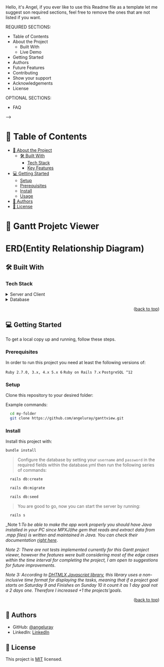 Hello, it's Angel, if you ever like to use this Readme file as a template let me suggest son required sections, feel free to remove the ones that are not listed if you want.

REQUIRED SECTIONS:
- Table of Contents
- About the Project
  - Built With
  - Live Demo
- Getting Started
- Authors
- Future Features
- Contributing
- Show your support
- Acknowledgements
- License

OPTIONAL SECTIONS:
- FAQ

-->

<!-- <div align="center">
<!-- Angel logo section -->
<!-- </div> -->

<!-- TABLE OF CONTENTS -->

# 📗 Table of Contents

- [📖 About the Project](#about-project)
  - [🛠 Built With](#built-with)
    - [Tech Stack](#tech-stack)
    - [Key Features](#key-features)
- [💻 Getting Started](#getting-started)
  - [Setup](#setup)
  - [Prerequisites](#prerequisites)
  - [Install](#install)
  - [Usage](#usage)
- [👥 Authors](#authors)
- [📝 License](#license)

<!-- PROJECT DESCRIPTION -->

# 📖 Gantt Projetc Viewer <a name="about-project"></a>

# ERD(Entity Relationship Diagram)


## 🛠 Built With <a name="built-with"></a>

### Tech Stack <a name="tech-stack"></a>

<details>
  <summary>Server and Client</summary>
  <ul>
    <li><a href="https://rubyonrails.org/">Ruby on Rails 7</a></li>
    <li><a href="https://rubyonrails.org/">Stimulus</a></li>
    <li><a href="https://rubyonrails.org/">Turbo</a></li>
    <li><a href="https://rubyonrails.org/">Tailwind</a></li>
  </ul>
</details>

<details>
<summary>Database</summary>
  <ul>
    <li><a href="https://www.postgresql.org/">PostgreSQL 15</a></li>
  </ul>
</details>

<!-- Features -->

<p align="right">(<a href="#readme-top">back to top</a>)</p>

## 💻 Getting Started <a name="getting-started"></a>

To get a local copy up and running, follow these steps.

### Prerequisites

In order to run this project you need at least the following versions of:

`Ruby 2.7.0, 3.x, 4.x 5.x 6`
`Ruby on Rails 7.x`
`PostgreSQL ^12`

### Setup

Clone this repository to your desired folder:


Example commands:

```bash
  cd my-folder
  git clone https://github.com/angeluray/ganttview.git
```

### Install

Install this project with:

````bash
bundle install
````
> Configure the database by setting your `username` and `password` in the required fields within the database.yml then run the following series of commands:

````bash
  rails db:create
````

````bash
  rails db:migrate
````

````bash
  rails db:seed
````
>  You are good to go, now you can start the server by running:

````bash
  rails s
````

_Note 1:_To be able to make the app work properly you should have Java installed in your PC since MPXJ(the gem that reads and extract data from .mpp files) is written and maintained in Java. You can check their documentation [right here](https://www.mpxj.org/)_.

_Note 2:_ _There are not tests implemented currently for this Gantt project viewer, however the features were built considering most of the edge cases within the time interval for completing the project, I am open to suggestions for future improvements_.

_Note 3:_ _According to [DHTMLX Javascript library](https://dhtmlx.com/), this library uses a non-inclusive time format for displaying the tasks, meaning that if a project goal starts on Saturday 9 and Finishes on Sunday 10 it count it as 1 day goal not a 2 days one. Therefore I increased +1 the projects'goals_.


<p align="right">(<a href="#readme-top">back to top</a>)</p>

<!-- AUTHORS -->

## 👥 Authors <a name="authors"></a>

- GitHub: [@angeluray](https://github.com/angeluray)
- LinkedIn: [LinkedIn](https://www.linkedin.com/in/angeluray-jobs/)


## 📝 License <a name="license"></a>

This project is [MIT](./LICENSE) licensed.

